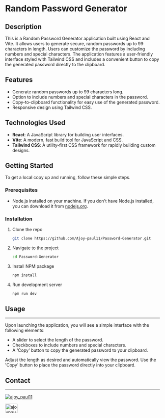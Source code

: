 # Random Password Generator

## Description
This is a Random Password Generator application built using React and Vite. It allows users to generate secure, random passwords up to 99 characters in length. Users can customize the password by including numbers and special characters. The application features a user-friendly interface styled with Tailwind CSS and includes a convenient button to copy the generated password directly to the clipboard.

## Features
- Generate random passwords up to 99 characters long.
- Option to include numbers and special characters in the password.
- Copy-to-clipboard functionality for easy use of the generated password.
- Responsive design using Tailwind CSS.


## Technologies Used

- **React**: A JavaScript library for building user interfaces.
- **Vite**: A modern, fast build tool for JavaScript and CSS.
- **Tailwind CSS**: A utility-first CSS framework for rapidly building custom designs.

## Getting Started

To get a local copy up and running, follow these simple steps.

### Prerequisites

- Node.js installed on your machine. If you don't have Node.js installed, you can download it from [nodejs.org](https://nodejs.org/).

### Installation

1. Clone the repo
   ```sh
   git clone https://github.com/Ajoy-paul11/Password-Generator.git
   ```
2. Navigate to the project
    ```sh
    cd Password-Generator
    ```
3. Install NPM package
    ```sh
    npm install
    ```
4. Run development server
    ```sh
    npm run dev
    ```
## Usage

---
Upon launching the application, you will see a simple interface with the following elements:
- A slider to select the length of the password.
- Checkboxes to include numbers and special characters.
- A 'Copy' button to copy the generated password to your clipboard.

Adjust the length as desired and automatically view the password. Use the 'Copy' button to place the password directly into your clipboard.

## Contact

---
<p align="left"> <a href="https://twitter.com/ajoy_paul11" target="blank"><img src="https://img.shields.io/twitter/follow/ajoy_paul11?logo=twitter&style=for-the-badge" alt="ajoy_paul11" /></a> </p>

<a href="https://linkedin.com/in/ajoypaul" target="blank"><img align="center" src="https://raw.githubusercontent.com/rahuldkjain/github-profile-readme-generator/master/src/images/icons/Social/linked-in-alt.svg" alt="ajoypaul" height="30" width="40" /></a>
